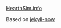 [HearthSim.info](https://hearthsim.info)

Based on [jekyll-now](https://github.com/barryclark/jekyll-now/commits/master)
